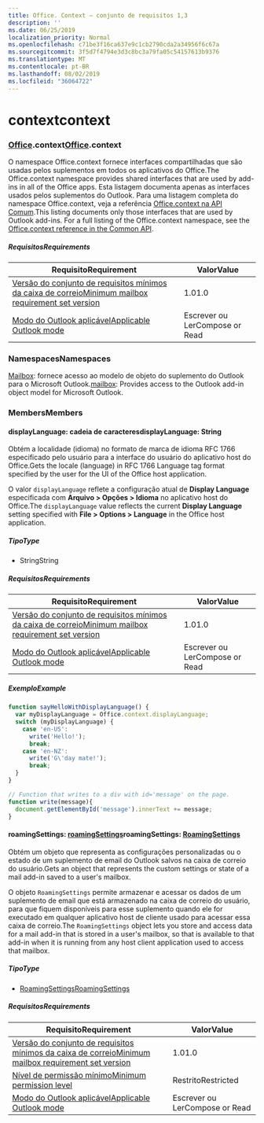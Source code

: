```yaml
---
title: Office. Context – conjunto de requisitos 1,3
description: ''
ms.date: 06/25/2019
localization_priority: Normal
ms.openlocfilehash: c71be3f16ca637e9c1cb2790cda2a34956f6c67a
ms.sourcegitcommit: 3f5d7f4794e3d3c8bc3a79fa05c54157613b9376
ms.translationtype: MT
ms.contentlocale: pt-BR
ms.lasthandoff: 08/02/2019
ms.locfileid: "36064722"
---
```

# <a name="context"></a><span data-ttu-id="658b4-102">context</span><span class="sxs-lookup"><span data-stu-id="658b4-102">context</span></span>

### <a name="officeofficemdcontext"></a><span data-ttu-id="658b4-103">[Office](Office.md).context</span><span class="sxs-lookup"><span data-stu-id="658b4-103">[Office](Office.md).context</span></span>

<span data-ttu-id="658b4-104">O namespace Office.context fornece interfaces compartilhadas que são usadas pelos suplementos em todos os aplicativos do Office.</span><span class="sxs-lookup"><span data-stu-id="658b4-104">The Office.context namespace provides shared interfaces that are used by add-ins in all of the Office apps.</span></span> <span data-ttu-id="658b4-105">Esta listagem documenta apenas as interfaces usados pelos suplementos do Outlook. Para uma listagem completa do namespace Office.context, veja a referência [Office.context na API Comum](/javascript/api/office/office.context).</span><span class="sxs-lookup"><span data-stu-id="658b4-105">This listing documents only those interfaces that are used by Outlook add-ins. For a full listing of the Office.context namespace, see the [Office.context reference in the Common API](/javascript/api/office/office.context).</span></span>

##### <a name="requirements"></a><span data-ttu-id="658b4-106">Requisitos</span><span class="sxs-lookup"><span data-stu-id="658b4-106">Requirements</span></span>

|<span data-ttu-id="658b4-107">Requisito</span><span class="sxs-lookup"><span data-stu-id="658b4-107">Requirement</span></span>| <span data-ttu-id="658b4-108">Valor</span><span class="sxs-lookup"><span data-stu-id="658b4-108">Value</span></span>|
|---|---|
|[<span data-ttu-id="658b4-109">Versão do conjunto de requisitos mínimos da caixa de correio</span><span class="sxs-lookup"><span data-stu-id="658b4-109">Minimum mailbox requirement set version</span></span>](/office/dev/add-ins/reference/requirement-sets/outlook-api-requirement-sets)| <span data-ttu-id="658b4-110">1.0</span><span class="sxs-lookup"><span data-stu-id="658b4-110">1.0</span></span>|
|[<span data-ttu-id="658b4-111">Modo do Outlook aplicável</span><span class="sxs-lookup"><span data-stu-id="658b4-111">Applicable Outlook mode</span></span>](/outlook/add-ins/#extension-points)| <span data-ttu-id="658b4-112">Escrever ou Ler</span><span class="sxs-lookup"><span data-stu-id="658b4-112">Compose or Read</span></span>|

### <a name="namespaces"></a><span data-ttu-id="658b4-113">Namespaces</span><span class="sxs-lookup"><span data-stu-id="658b4-113">Namespaces</span></span>

<span data-ttu-id="658b4-114">[Mailbox](office.context.mailbox.md): fornece acesso ao modelo de objeto do suplemento do Outlook para o Microsoft Outlook.</span><span class="sxs-lookup"><span data-stu-id="658b4-114">[mailbox](office.context.mailbox.md): Provides access to the Outlook add-in object model for Microsoft Outlook.</span></span>

### <a name="members"></a><span data-ttu-id="658b4-115">Members</span><span class="sxs-lookup"><span data-stu-id="658b4-115">Members</span></span>

#### <a name="displaylanguage-string"></a><span data-ttu-id="658b4-116">displayLanguage: cadeia de caracteres</span><span class="sxs-lookup"><span data-stu-id="658b4-116">displayLanguage: String</span></span>

<span data-ttu-id="658b4-117">Obtém a localidade (idioma) no formato de marca de idioma RFC 1766 especificado pelo usuário para a interface do usuário do aplicativo host do Office.</span><span class="sxs-lookup"><span data-stu-id="658b4-117">Gets the locale (language) in RFC 1766 Language tag format specified by the user for the UI of the Office host application.</span></span>

<span data-ttu-id="658b4-118">O valor `displayLanguage` reflete a configuração atual de **Display Language** especificada com **Arquivo > Opções > Idioma** no aplicativo host do Office.</span><span class="sxs-lookup"><span data-stu-id="658b4-118">The `displayLanguage` value reflects the current **Display Language** setting specified with **File > Options > Language** in the Office host application.</span></span>

##### <a name="type"></a><span data-ttu-id="658b4-119">Tipo</span><span class="sxs-lookup"><span data-stu-id="658b4-119">Type</span></span>

*   <span data-ttu-id="658b4-120">String</span><span class="sxs-lookup"><span data-stu-id="658b4-120">String</span></span>

##### <a name="requirements"></a><span data-ttu-id="658b4-121">Requisitos</span><span class="sxs-lookup"><span data-stu-id="658b4-121">Requirements</span></span>

|<span data-ttu-id="658b4-122">Requisito</span><span class="sxs-lookup"><span data-stu-id="658b4-122">Requirement</span></span>| <span data-ttu-id="658b4-123">Valor</span><span class="sxs-lookup"><span data-stu-id="658b4-123">Value</span></span>|
|---|---|
|[<span data-ttu-id="658b4-124">Versão do conjunto de requisitos mínimos da caixa de correio</span><span class="sxs-lookup"><span data-stu-id="658b4-124">Minimum mailbox requirement set version</span></span>](/office/dev/add-ins/reference/requirement-sets/outlook-api-requirement-sets)| <span data-ttu-id="658b4-125">1.0</span><span class="sxs-lookup"><span data-stu-id="658b4-125">1.0</span></span>|
|[<span data-ttu-id="658b4-126">Modo do Outlook aplicável</span><span class="sxs-lookup"><span data-stu-id="658b4-126">Applicable Outlook mode</span></span>](/outlook/add-ins/#extension-points)| <span data-ttu-id="658b4-127">Escrever ou Ler</span><span class="sxs-lookup"><span data-stu-id="658b4-127">Compose or Read</span></span>|

##### <a name="example"></a><span data-ttu-id="658b4-128">Exemplo</span><span class="sxs-lookup"><span data-stu-id="658b4-128">Example</span></span>

```javascript
function sayHelloWithDisplayLanguage() {
  var myDisplayLanguage = Office.context.displayLanguage;
  switch (myDisplayLanguage) {
    case 'en-US':
      write('Hello!');
      break;
    case 'en-NZ':
      write('G\'day mate!');
      break;
  }
}

// Function that writes to a div with id='message' on the page.
function write(message){
  document.getElementById('message').innerText += message;
}
```

#### <a name="roamingsettings-roamingsettingsjavascriptapioutlookofficeroamingsettingsviewoutlook-js-13"></a><span data-ttu-id="658b4-129">roamingSettings: [roamingSettings](/javascript/api/outlook/office.RoamingSettings?view=outlook-js-1.3)</span><span class="sxs-lookup"><span data-stu-id="658b4-129">roamingSettings: [RoamingSettings](/javascript/api/outlook/office.RoamingSettings?view=outlook-js-1.3)</span></span>

<span data-ttu-id="658b4-130">Obtém um objeto que representa as configurações personalizadas ou o estado de um suplemento de email do Outlook salvos na caixa de correio do usuário.</span><span class="sxs-lookup"><span data-stu-id="658b4-130">Gets an object that represents the custom settings or state of a mail add-in saved to a user's mailbox.</span></span>

<span data-ttu-id="658b4-131">O objeto `RoamingSettings` permite armazenar e acessar os dados de um suplemento de email que está armazenado na caixa de correio do usuário, para que fiquem disponíveis para esse suplemento quando ele for executado em qualquer aplicativo host de cliente usado para acessar essa caixa de correio.</span><span class="sxs-lookup"><span data-stu-id="658b4-131">The `RoamingSettings` object lets you store and access data for a mail add-in that is stored in a user's mailbox, so that is available to that add-in when it is running from any host client application used to access that mailbox.</span></span>

##### <a name="type"></a><span data-ttu-id="658b4-132">Tipo</span><span class="sxs-lookup"><span data-stu-id="658b4-132">Type</span></span>

*   [<span data-ttu-id="658b4-133">RoamingSettings</span><span class="sxs-lookup"><span data-stu-id="658b4-133">RoamingSettings</span></span>](/javascript/api/outlook/office.RoamingSettings?view=outlook-js-1.3)

##### <a name="requirements"></a><span data-ttu-id="658b4-134">Requisitos</span><span class="sxs-lookup"><span data-stu-id="658b4-134">Requirements</span></span>

|<span data-ttu-id="658b4-135">Requisito</span><span class="sxs-lookup"><span data-stu-id="658b4-135">Requirement</span></span>| <span data-ttu-id="658b4-136">Valor</span><span class="sxs-lookup"><span data-stu-id="658b4-136">Value</span></span>|
|---|---|
|[<span data-ttu-id="658b4-137">Versão do conjunto de requisitos mínimos da caixa de correio</span><span class="sxs-lookup"><span data-stu-id="658b4-137">Minimum mailbox requirement set version</span></span>](/office/dev/add-ins/reference/requirement-sets/outlook-api-requirement-sets)| <span data-ttu-id="658b4-138">1.0</span><span class="sxs-lookup"><span data-stu-id="658b4-138">1.0</span></span>|
|[<span data-ttu-id="658b4-139">Nível de permissão mínimo</span><span class="sxs-lookup"><span data-stu-id="658b4-139">Minimum permission level</span></span>](/outlook/add-ins/understanding-outlook-add-in-permissions)| <span data-ttu-id="658b4-140">Restrito</span><span class="sxs-lookup"><span data-stu-id="658b4-140">Restricted</span></span>|
|[<span data-ttu-id="658b4-141">Modo do Outlook aplicável</span><span class="sxs-lookup"><span data-stu-id="658b4-141">Applicable Outlook mode</span></span>](/outlook/add-ins/#extension-points)| <span data-ttu-id="658b4-142">Escrever ou Ler</span><span class="sxs-lookup"><span data-stu-id="658b4-142">Compose or Read</span></span>|
